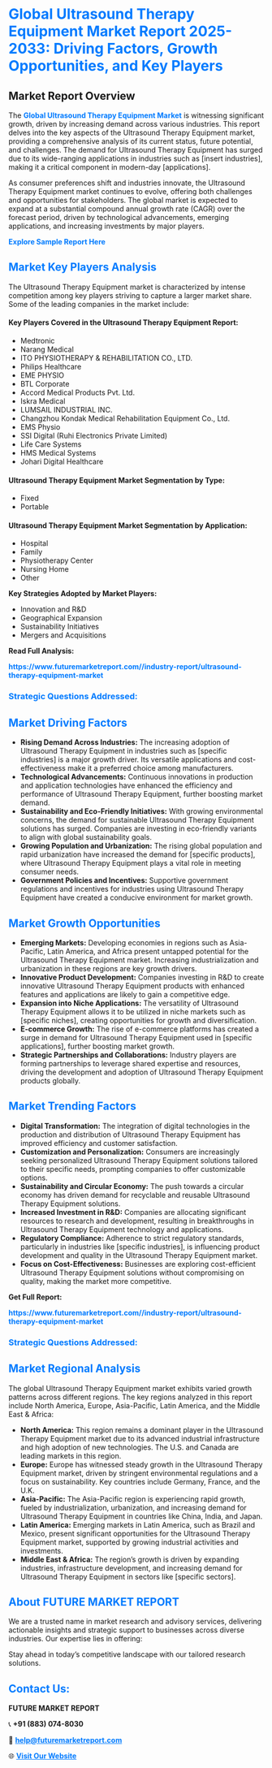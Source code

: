<h1 style="color: #007BFF;">Global Ultrasound Therapy Equipment Market Report 2025-2033: Driving Factors, Growth Opportunities, and Key Players</h1>

<section id="overview">
<h2>Market Report Overview</h2>
<p>The <a href="https://www.futuremarketreport.com//industry-report/ultrasound-therapy-equipment-market" style="color: #007BFF; text-decoration: none;"><strong>Global Ultrasound Therapy Equipment Market</strong></a> is witnessing significant growth, driven by increasing demand across various industries. This report delves into the key aspects of the Ultrasound Therapy Equipment market, providing a comprehensive analysis of its current status, future potential, and challenges. The demand for Ultrasound Therapy Equipment has surged due to its wide-ranging applications in industries such as [insert industries], making it a critical component in modern-day [applications].</p>
<p>As consumer preferences shift and industries innovate, the Ultrasound Therapy Equipment market continues to evolve, offering both challenges and opportunities for stakeholders. The global market is expected to expand at a substantial compound annual growth rate (CAGR) over the forecast period, driven by technological advancements, emerging applications, and increasing investments by major players.</p>
</section>

<section id="overview">
<p><a href="https://www.futuremarketreport.com//request-sample/reportId=64406" style="color: #007BFF; text-decoration: none;"><strong>Explore Sample Report Here</strong></a></p>
</section>

<section id="key-players">
<h2 style="color: #007BFF;">Market Key Players Analysis</h2>
<p>The Ultrasound Therapy Equipment market is characterized by intense competition among key players striving to capture a larger market share. Some of the leading companies in the market include:</p>
<h4>Key Players Covered in the Ultrasound Therapy Equipment Report:</h4>
<ul><li>Medtronic</li><li>Narang Medical</li><li>ITO PHYSIOTHERAPY &amp; REHABILITATION CO., LTD.</li><li>Philips Healthcare</li><li>EME PHYSIO</li><li>BTL Corporate</li><li>Accord Medical Products Pvt. Ltd.</li><li>Iskra Medical</li><li>LUMSAIL INDUSTRIAL INC.</li><li>Changzhou Kondak Medical Rehabilitation Equipment Co., Ltd.</li><li>EMS Physio</li><li>SSI Digital (Ruhi Electronics Private Limited)</li><li>Life Care Systems</li><li>HMS Medical Systems</li><li>Johari Digital Healthcare</li></ul>
<h4>Ultrasound Therapy Equipment Market Segmentation by Type:</h4>
<ul><li>Fixed</li><li>Portable</li></ul>

<h4>Ultrasound Therapy Equipment Market Segmentation by Application:</h4>
<ul><li>Hospital</li><li>Family</li><li>Physiotherapy Center</li><li>Nursing Home</li><li>Other</li></ul>
<p><strong>Key Strategies Adopted by Market Players:</strong></p>
<ul>
<li>Innovation and R&D</li>
<li>Geographical Expansion</li>
<li>Sustainability Initiatives</li>
<li>Mergers and Acquisitions</li>
</ul>
</section>

<section>
<p><strong>Read Full Analysis: </strong></p><a href="https://www.futuremarketreport.com//industry-report/ultrasound-therapy-equipment-market" style="color: #007BFF; text-decoration: none;"><strong>https://www.futuremarketreport.com//industry-report/ultrasound-therapy-equipment-market</strong></a>
<h3 style="color: #007BFF;">Strategic Questions Addressed:</h3>
</section>

<section id="driving-factors">
<h2 style="color: #007BFF;">Market Driving Factors</h2>
<ul>
<li><strong>Rising Demand Across Industries:</strong> The increasing adoption of Ultrasound Therapy Equipment in industries such as [specific industries] is a major growth driver. Its versatile applications and cost-effectiveness make it a preferred choice among manufacturers.</li>
<li><strong>Technological Advancements:</strong> Continuous innovations in production and application technologies have enhanced the efficiency and performance of Ultrasound Therapy Equipment, further boosting market demand.</li>
<li><strong>Sustainability and Eco-Friendly Initiatives:</strong> With growing environmental concerns, the demand for sustainable Ultrasound Therapy Equipment solutions has surged. Companies are investing in eco-friendly variants to align with global sustainability goals.</li>
<li><strong>Growing Population and Urbanization:</strong> The rising global population and rapid urbanization have increased the demand for [specific products], where Ultrasound Therapy Equipment plays a vital role in meeting consumer needs.</li>
<li><strong>Government Policies and Incentives:</strong> Supportive government regulations and incentives for industries using Ultrasound Therapy Equipment have created a conducive environment for market growth.</li>
</ul>
</section>

<section id="growth-opportunities">
<h2 style="color: #007BFF;">Market Growth Opportunities</h2>
<ul>
<li><strong>Emerging Markets:</strong> Developing economies in regions such as Asia-Pacific, Latin America, and Africa present untapped potential for the Ultrasound Therapy Equipment market. Increasing industrialization and urbanization in these regions are key growth drivers.</li>
<li><strong>Innovative Product Development:</strong> Companies investing in R&D to create innovative Ultrasound Therapy Equipment products with enhanced features and applications are likely to gain a competitive edge.</li>
<li><strong>Expansion into Niche Applications:</strong> The versatility of Ultrasound Therapy Equipment allows it to be utilized in niche markets such as [specific niches], creating opportunities for growth and diversification.</li>
<li><strong>E-commerce Growth:</strong> The rise of e-commerce platforms has created a surge in demand for Ultrasound Therapy Equipment used in [specific applications], further boosting market growth.</li>
<li><strong>Strategic Partnerships and Collaborations:</strong> Industry players are forming partnerships to leverage shared expertise and resources, driving the development and adoption of Ultrasound Therapy Equipment products globally.</li>
</ul>
</section>

<section id="trending-factors">
<h2 style="color: #007BFF;">Market Trending Factors</h2>
<ul>
<li><strong>Digital Transformation:</strong> The integration of digital technologies in the production and distribution of Ultrasound Therapy Equipment has improved efficiency and customer satisfaction.</li>
<li><strong>Customization and Personalization:</strong> Consumers are increasingly seeking personalized Ultrasound Therapy Equipment solutions tailored to their specific needs, prompting companies to offer customizable options.</li>
<li><strong>Sustainability and Circular Economy:</strong> The push towards a circular economy has driven demand for recyclable and reusable Ultrasound Therapy Equipment solutions.</li>
<li><strong>Increased Investment in R&D:</strong> Companies are allocating significant resources to research and development, resulting in breakthroughs in Ultrasound Therapy Equipment technology and applications.</li>
<li><strong>Regulatory Compliance:</strong> Adherence to strict regulatory standards, particularly in industries like [specific industries], is influencing product development and quality in the Ultrasound Therapy Equipment market.</li>
<li><strong>Focus on Cost-Effectiveness:</strong> Businesses are exploring cost-efficient Ultrasound Therapy Equipment solutions without compromising on quality, making the market more competitive.</li>
</ul>
</section>

<section>
<p><strong>Get Full Report: </strong></p><a href="https://www.futuremarketreport.com//industry-report/ultrasound-therapy-equipment-market" style="color: #007BFF; text-decoration: none;"><strong>https://www.futuremarketreport.com//industry-report/ultrasound-therapy-equipment-market</strong></a>
<h3 style="color: #007BFF;">Strategic Questions Addressed:</h3>
</section>


<section id="regional-analysis">
<h2 style="color: #007BFF;">Market Regional Analysis</h2>
<p>The global Ultrasound Therapy Equipment market exhibits varied growth patterns across different regions. The key regions analyzed in this report include North America, Europe, Asia-Pacific, Latin America, and the Middle East & Africa:</p>
<ul>
<li><strong>North America:</strong> This region remains a dominant player in the Ultrasound Therapy Equipment market due to its advanced industrial infrastructure and high adoption of new technologies. The U.S. and Canada are leading markets in this region.</li>
<li><strong>Europe:</strong> Europe has witnessed steady growth in the Ultrasound Therapy Equipment market, driven by stringent environmental regulations and a focus on sustainability. Key countries include Germany, France, and the U.K.</li>
<li><strong>Asia-Pacific:</strong> The Asia-Pacific region is experiencing rapid growth, fueled by industrialization, urbanization, and increasing demand for Ultrasound Therapy Equipment in countries like China, India, and Japan.</li>
<li><strong>Latin America:</strong> Emerging markets in Latin America, such as Brazil and Mexico, present significant opportunities for the Ultrasound Therapy Equipment market, supported by growing industrial activities and investments.</li>
<li><strong>Middle East & Africa:</strong> The region’s growth is driven by expanding industries, infrastructure development, and increasing demand for Ultrasound Therapy Equipment in sectors like [specific sectors].</li>
</ul>
</section>

<footer>
<h2 style="color: #007BFF;">About FUTURE MARKET REPORT</h2>
<p>We are a trusted name in market research and advisory services, delivering actionable insights and strategic support to businesses across diverse industries. Our expertise lies in offering:</p>

<p>Stay ahead in today’s competitive landscape with our tailored research solutions.</p>

<h2 style="color: #007BFF;">Contact Us:</h2>
<p><strong>FUTURE MARKET REPORT</strong></p>
<p>📞 <strong>+91 (883) 074-8030</strong></p>
<p>📧 <strong><a href="mailto:help@futuremarketreport.com" style="color: #007BFF;">help@futuremarketreport.com</a></strong></p>
<p>🌐 <strong><a href="https://www.futuremarketreport.com/" style="color: #007BFF;">Visit Our Website</a></strong></p>
</footer>